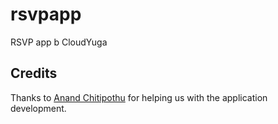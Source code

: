 # rsvpapp
RSVP app b CloudYuga

## Credits
Thanks to [Anand Chitipothu](https://twitter.com/anandology) for helping us with the application development. 
